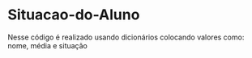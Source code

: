 # Situacao-do-Aluno
Nesse código é realizado usando dicionários colocando valores como: nome, média e situação
